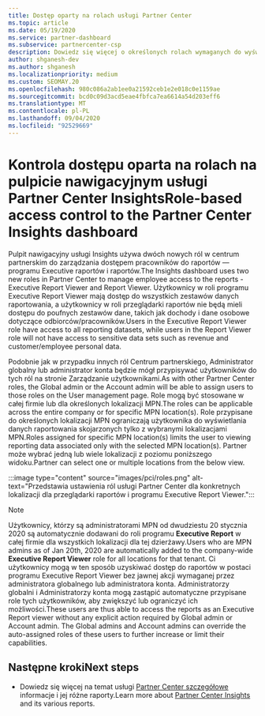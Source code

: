 ```yaml
---
title: Dostęp oparty na rolach usługi Partner Center
ms.topic: article
ms.date: 05/19/2020
ms.service: partner-dashboard
ms.subservice: partnercenter-csp
description: Dowiedz się więcej o określonych rolach wymaganych do wyświetlenia raportów usługi Partner Center Insights. Obejmują one role programu Executive Report Viewer i Report Viewer.
author: shganesh-dev
ms.author: shganesh
ms.localizationpriority: medium
ms.custom: SEOMAY.20
ms.openlocfilehash: 980c086a2ab1ee0a21592ceb1e2e018c0e1159ae
ms.sourcegitcommit: bcd0c09d3acd5eae4fbfca7ea6614a54d203eff6
ms.translationtype: MT
ms.contentlocale: pl-PL
ms.lasthandoff: 09/04/2020
ms.locfileid: "92529669"
---
```

# <a name="role-based-access-control-to-the-partner-center-insights-dashboard"></a><span data-ttu-id="df633-104">Kontrola dostępu oparta na rolach na pulpicie nawigacyjnym usługi Partner Center Insights</span><span class="sxs-lookup"><span data-stu-id="df633-104">Role-based access control to the Partner Center Insights dashboard</span></span>

<span data-ttu-id="df633-105">Pulpit nawigacyjny usługi Insights używa dwóch nowych ról w centrum partnerskim do zarządzania dostępem pracowników do raportów — programu Executive raportów i raportów.</span><span class="sxs-lookup"><span data-stu-id="df633-105">The Insights dashboard uses two new roles in Partner Center to manage employee access to the reports - Executive Report Viewer and Report Viewer.</span></span>  <span data-ttu-id="df633-106">Użytkownicy w roli programu Executive Report Viewer mają dostęp do wszystkich zestawów danych raportowania, a użytkownicy w roli przeglądarki raportów nie będą mieli dostępu do poufnych zestawów dane, takich jak dochody i dane osobowe dotyczące odbiorców/pracowników.</span><span class="sxs-lookup"><span data-stu-id="df633-106">Users in the Executive Report Viewer role have access to all reporting datasets, while users in the Report Viewer role will not have access to sensitive data sets such as revenue and customer/employee personal data.</span></span>  

<span data-ttu-id="df633-107">Podobnie jak w przypadku innych ról Centrum partnerskiego, Administrator globalny lub administrator konta będzie mógł przypisywać użytkowników do tych ról na stronie Zarządzanie użytkownikami.</span><span class="sxs-lookup"><span data-stu-id="df633-107">As with other Partner Center roles, the Global admin or the Account admin will be able to assign users to those roles on the User management page.</span></span> <span data-ttu-id="df633-108">Role mogą być stosowane w całej firmie lub dla określonych lokalizacji MPN.</span><span class="sxs-lookup"><span data-stu-id="df633-108">The roles can be applicable across the entire company or for specific MPN location(s).</span></span> <span data-ttu-id="df633-109">Role przypisane do określonych lokalizacji MPN ograniczają użytkownika do wyświetlania danych raportowania skojarzonych tylko z wybranymi lokalizacjami MPN.</span><span class="sxs-lookup"><span data-stu-id="df633-109">Roles assigned for specific MPN location(s) limits the user to viewing reporting data associated only with the selected MPN location(s).</span></span> <span data-ttu-id="df633-110">Partner może wybrać jedną lub wiele lokalizacji z poziomu poniższego widoku.</span><span class="sxs-lookup"><span data-stu-id="df633-110">Partner can select one or multiple locations from the below view.</span></span>

:::image type="content" source="images/pci/roles.png" alt-text="Przedstawia ustawienia ról usługi Partner Center dla konkretnych lokalizacji dla przeglądarki raportów i programu Executive Report Viewer.":::

>[!Note]
> <span data-ttu-id="df633-112">Użytkownicy, którzy są administratorami MPN od dwudziestu 20 stycznia 2020 są automatycznie dodawani do roli programu **Executive Report** w całej firmie dla wszystkich lokalizacji dla tej dzierżawy.</span><span class="sxs-lookup"><span data-stu-id="df633-112">Users who are MPN admins as of Jan 20th, 2020 are automatically added to the company-wide **Executive Report Viewer** role for all locations for that tenant.</span></span> <span data-ttu-id="df633-113">Ci użytkownicy mogą w ten sposób uzyskiwać dostęp do raportów w postaci programu Executive Report Viewer bez jawnej akcji wymaganej przez administratora globalnego lub administratora konta. Administratorzy globalni i Administratorzy konta mogą zastąpić automatyczne przypisane role tych użytkowników, aby zwiększyć lub ograniczyć ich możliwości.</span><span class="sxs-lookup"><span data-stu-id="df633-113">These users are thus able to access the reports as an Executive Report viewer without any explicit action required by Global admin or Account admin. The Global admins and Account admins can override the auto-assigned roles of these users to further increase or limit their capabilities.</span></span>

## <a name="next-steps"></a><span data-ttu-id="df633-114">Następne kroki</span><span class="sxs-lookup"><span data-stu-id="df633-114">Next steps</span></span>

- <span data-ttu-id="df633-115">Dowiedz się więcej na temat usługi [Partner Center szczegółowe](partner-center-insights.md) informacje i jej różne raporty.</span><span class="sxs-lookup"><span data-stu-id="df633-115">Learn more about [Partner Center Insights](partner-center-insights.md) and its various reports.</span></span>
